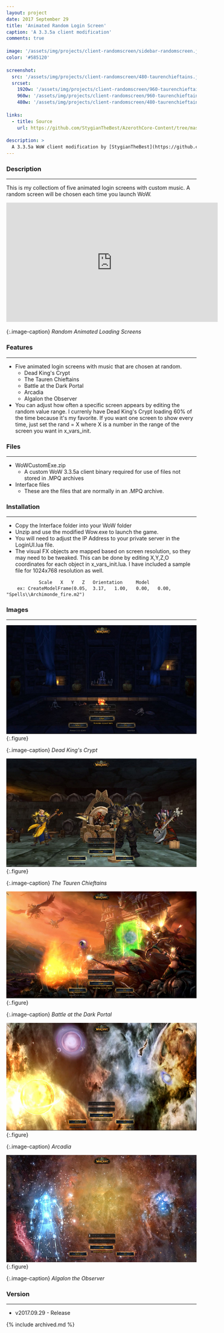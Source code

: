 ```yaml
---
layout: project
date: 2017 September 29
title: 'Animated Random Login Screen'
caption: 'A 3.3.5a client modification'
comments: true

image: '/assets/img/projects/client-randomscreen/sidebar-randomscreen.jpg'
color: '#585120'

screenshot:
  src: '/assets/img/projects/client-randomscreen/480-taurenchieftains.jpg'
  srcset:
    1920w: '/assets/img/projects/client-randomscreen/960-taurenchieftains.jpg'
    960w: '/assets/img/projects/client-randomscreen/960-taurenchieftains.jpg'
    480w: '/assets/img/projects/client-randomscreen/480-taurenchieftains.jpg'

links:
  - title: Source
    url: https://github.com/StygianTheBest/AzerothCore-Content/tree/master/WoWClient/RandomLoginScreen

description: >
  A 3.3.5a WoW client modification by [StygianTheBest](https://github.com/StygianTheBest/AzerothCore-Content/tree/master/WoWClient/){:target="_blank"}.
---
```


### Description ###
---
This is my collectiom of five animated login screens with custom music. A random screen will be chosen each time 
you launch WoW.


<iframe class="center" width="560" height="315" src="https://www.youtube.com/embed/tGy4dMr9OhU" frameborder="0" allowfullscreen></iframe>

{:.image-caption}
*Random Animated Loading Screens*


### Features ###
------------------------------------------------------------------------------------------------------------------
- Five animated login screens with music that are chosen at random.
	- Dead King's Crypt
	- The Tauren Chieftains
	- Battle at the Dark Portal
	- Arcadia
	- Algalon the Observer
- You can adjust how often a specific screen appears by editing the random value range. I currenly have Dead King's 
Crypt loading 60% of the time because it's my favorite. If you want one screen to show every time, just set the 
rand = X where X is a number in the range of the screen you want in x_vars_init.


### Files ###
------------------------------------------------------------------------------------------------------------------
- WoWCustomExe.zip 
	- A custom WoW 3.3.5a client binary required for use of files not stored in .MPQ archives
- Interface files 
	- These are the files that are normally in an .MPQ archive.


### Installation ###
------------------------------------------------------------------------------------------------------------------
- Copy the Interface folder into your WoW folder
- Unzip and use the modified Wow.exe to launch the game.
- You will need to adjust the IP Address to your private server in the LoginUI.lua file.
- The visual FX objects are mapped based on screen resolution, so they may need to be tweaked. This can be done by 
editing X,Y,Z,O coordinates for each object in x_vars_init.lua. I have included a sample file for 1024x768 resolution 
as well.

~~~~
			Scale	X	Y	Z	Orientation		Model
    ex: CreateModelFrame(0.05, 	3.17,	1.00,	0.00,	0.00, 	"Spells\\Archimonde_fire.m2")
~~~~


### Images ###
------------------------------------------------------------------------------------------------------------------
![Dead King's Crypt](/assets/img/projects/client-randomscreen/960-crypt.jpg){:.figure}

{:.image-caption}
*Dead King's Crypt*

![The Tauren Chieftains](/assets/img/projects/client-randomscreen/960-taurenchieftains.jpg){:.figure}

{:.image-caption}
*The Tauren Chieftains*

![Battle at the Dark Portal](/assets/img/projects/client-randomscreen/960-darkportal.jpg){:.figure}

{:.image-caption}
*Battle at the Dark Portal*

![Arcadia](/assets/img/projects/client-randomscreen/960-arcadia.jpg){:.figure}

{:.image-caption}
*Arcadia*

![Algalon the Observer](/assets/img/projects/client-randomscreen/960-algalon.jpg){:.figure}

{:.image-caption}
*Algalon the Observer*


### Version ###
------------------------------------------------------------------------------------------------------------------
- v2017.09.29 - Release

{% include archived.md %}